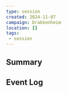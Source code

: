 ```yaml
---
type: session
created: 2024-11-07
campaign: Drakkenheim
location: []
tags:
 - session
---
```



## Summary

## Event Log




